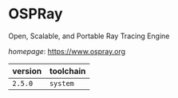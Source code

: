 # OSPRay

Open, Scalable, and Portable Ray Tracing Engine

*homepage*: <https://www.ospray.org>

version | toolchain
--------|----------
``2.5.0`` | ``system``
